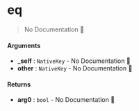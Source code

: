 # eq

> No Documentation 🚧

#### Arguments

- **\_self** : `NativeKey` \- No Documentation 🚧
- **other** : `NativeKey` \- No Documentation 🚧

#### Returns

- **arg0** : `bool` \- No Documentation 🚧